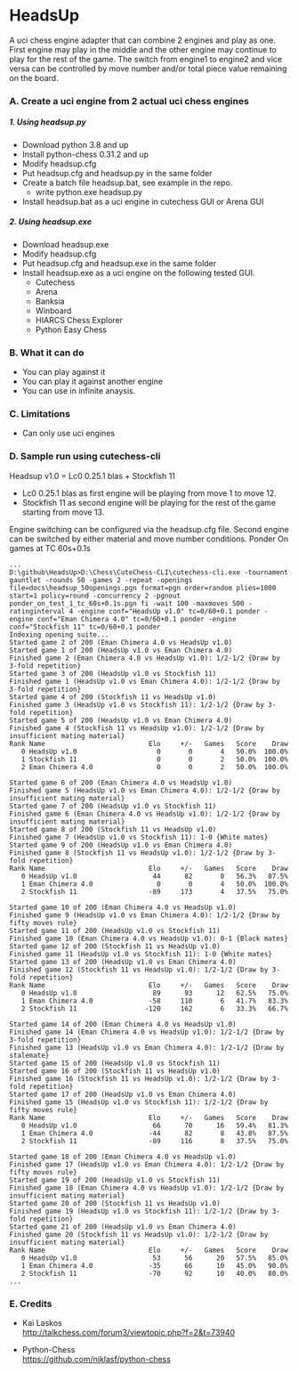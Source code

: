 # HeadsUp
A uci chess engine adapter that can combine 2 engines and play as one. First engine may play in the middle and the other engine may continue to play for the rest of the game. The switch from engine1 to engine2 and vice versa can be controlled by move number and/or total piece value remaining on the board.

### A. Create a uci engine from 2 actual uci chess engines

##### 1. Using headsup.py
* Download python 3.8 and up
* Install python-chess 0.31.2 and up
* Modify headsup.cfg
* Put headsup.cfg and headsup.py in the same folder
* Create a batch file headsup.bat, see example in the repo.
    * write python.exe headsup.py
* Install headsup.bat as a uci engine in cutechess GUI or Arena GUI

##### 2. Using headsup.exe
* Download headsup.exe
* Modify headsup.cfg
* Put headsup.cfg and headsup.exe in the same folder
* Install headsup.exe as a uci engine on the following tested GUI.  
    * Cutechess
    * Arena
    * Banksia
    * Winboard
    * HIARCS Chess Explorer
    * Python Easy Chess
    
### B. What it can do
* You can play against it
* You can play it against another engine
* You can use in infinite anaysis.

### C. Limitations
* Can only use uci engines

### D. Sample run using cutechess-cli
Headsup v1.0 = Lc0 0.25.1 blas + Stockfish 11
* Lc0 0.25.1 blas as first engine will be playing from move 1 to move 12.
* Stockfish 11 as second engine will be playing for the rest of the game starting from move 13.

Engine switching can be configured via the headsup.cfg file. Second engine can be switched by either material and move number conditions.
Ponder On games at TC 60s+0.1s

```
...
D:\github\HeadsUp>D:\Chess\CuteChess-CLI\cutechess-cli.exe -tournament gauntlet -rounds 50 -games 2 -repeat -openings file=docs\headsup_50openings.pgn format=pgn order=random plies=1000 start=1 policy=round -concurrency 2 -pgnout ponder_on_test_1_tc_60s+0.1s.pgn fi -wait 100 -maxmoves 500 -ratinginterval 4 -engine conf="HeadsUp v1.0" tc=0/60+0.1 ponder -engine conf="Eman Chimera 4.0" tc=0/60+0.1 ponder -engine conf="Stockfish 11" tc=0/60+0.1 ponder
Indexing opening suite...
Started game 2 of 200 (Eman Chimera 4.0 vs HeadsUp v1.0)
Started game 1 of 200 (HeadsUp v1.0 vs Eman Chimera 4.0)
Finished game 2 (Eman Chimera 4.0 vs HeadsUp v1.0): 1/2-1/2 {Draw by 3-fold repetition}
Started game 3 of 200 (HeadsUp v1.0 vs Stockfish 11)
Finished game 1 (HeadsUp v1.0 vs Eman Chimera 4.0): 1/2-1/2 {Draw by 3-fold repetition}
Started game 4 of 200 (Stockfish 11 vs HeadsUp v1.0)
Finished game 3 (HeadsUp v1.0 vs Stockfish 11): 1/2-1/2 {Draw by 3-fold repetition}
Started game 5 of 200 (HeadsUp v1.0 vs Eman Chimera 4.0)
Finished game 4 (Stockfish 11 vs HeadsUp v1.0): 1/2-1/2 {Draw by insufficient mating material}
Rank Name                          Elo     +/-   Games   Score    Draw
   0 HeadsUp v1.0                    0       0       4   50.0%  100.0%
   1 Stockfish 11                    0       0       2   50.0%  100.0%
   2 Eman Chimera 4.0                0       0       2   50.0%  100.0%

Started game 6 of 200 (Eman Chimera 4.0 vs HeadsUp v1.0)
Finished game 5 (HeadsUp v1.0 vs Eman Chimera 4.0): 1/2-1/2 {Draw by insufficient mating material}
Started game 7 of 200 (HeadsUp v1.0 vs Stockfish 11)
Finished game 6 (Eman Chimera 4.0 vs HeadsUp v1.0): 1/2-1/2 {Draw by insufficient mating material}
Started game 8 of 200 (Stockfish 11 vs HeadsUp v1.0)
Finished game 7 (HeadsUp v1.0 vs Stockfish 11): 1-0 {White mates}
Started game 9 of 200 (HeadsUp v1.0 vs Eman Chimera 4.0)
Finished game 8 (Stockfish 11 vs HeadsUp v1.0): 1/2-1/2 {Draw by 3-fold repetition}
Rank Name                          Elo     +/-   Games   Score    Draw
   0 HeadsUp v1.0                   44      82       8   56.3%   87.5%
   1 Eman Chimera 4.0                0       0       4   50.0%  100.0%
   2 Stockfish 11                  -89     173       4   37.5%   75.0%

Started game 10 of 200 (Eman Chimera 4.0 vs HeadsUp v1.0)
Finished game 9 (HeadsUp v1.0 vs Eman Chimera 4.0): 1/2-1/2 {Draw by fifty moves rule}
Started game 11 of 200 (HeadsUp v1.0 vs Stockfish 11)
Finished game 10 (Eman Chimera 4.0 vs HeadsUp v1.0): 0-1 {Black mates}
Started game 12 of 200 (Stockfish 11 vs HeadsUp v1.0)
Finished game 11 (HeadsUp v1.0 vs Stockfish 11): 1-0 {White mates}
Started game 13 of 200 (HeadsUp v1.0 vs Eman Chimera 4.0)
Finished game 12 (Stockfish 11 vs HeadsUp v1.0): 1/2-1/2 {Draw by 3-fold repetition}
Rank Name                          Elo     +/-   Games   Score    Draw
   0 HeadsUp v1.0                   89      93      12   62.5%   75.0%
   1 Eman Chimera 4.0              -58     110       6   41.7%   83.3%
   2 Stockfish 11                 -120     162       6   33.3%   66.7%

Started game 14 of 200 (Eman Chimera 4.0 vs HeadsUp v1.0)
Finished game 14 (Eman Chimera 4.0 vs HeadsUp v1.0): 1/2-1/2 {Draw by 3-fold repetition}
Finished game 13 (HeadsUp v1.0 vs Eman Chimera 4.0): 1/2-1/2 {Draw by stalemate}
Started game 15 of 200 (HeadsUp v1.0 vs Stockfish 11)
Started game 16 of 200 (Stockfish 11 vs HeadsUp v1.0)
Finished game 16 (Stockfish 11 vs HeadsUp v1.0): 1/2-1/2 {Draw by 3-fold repetition}
Started game 17 of 200 (HeadsUp v1.0 vs Eman Chimera 4.0)
Finished game 15 (HeadsUp v1.0 vs Stockfish 11): 1/2-1/2 {Draw by fifty moves rule}
Rank Name                          Elo     +/-   Games   Score    Draw
   0 HeadsUp v1.0                   66      70      16   59.4%   81.3%
   1 Eman Chimera 4.0              -44      82       8   43.8%   87.5%
   2 Stockfish 11                  -89     116       8   37.5%   75.0%

Started game 18 of 200 (Eman Chimera 4.0 vs HeadsUp v1.0)
Finished game 17 (HeadsUp v1.0 vs Eman Chimera 4.0): 1/2-1/2 {Draw by fifty moves rule}
Started game 19 of 200 (HeadsUp v1.0 vs Stockfish 11)
Finished game 18 (Eman Chimera 4.0 vs HeadsUp v1.0): 1/2-1/2 {Draw by insufficient mating material}
Started game 20 of 200 (Stockfish 11 vs HeadsUp v1.0)
Finished game 19 (HeadsUp v1.0 vs Stockfish 11): 1/2-1/2 {Draw by 3-fold repetition}
Started game 21 of 200 (HeadsUp v1.0 vs Eman Chimera 4.0)
Finished game 20 (Stockfish 11 vs HeadsUp v1.0): 1/2-1/2 {Draw by insufficient mating material}
Rank Name                          Elo     +/-   Games   Score    Draw
   0 HeadsUp v1.0                   53      56      20   57.5%   85.0%
   1 Eman Chimera 4.0              -35      66      10   45.0%   90.0%
   2 Stockfish 11                  -70      92      10   40.0%   80.0%
...
```

### E. Credits
* Kai Laskos  
http://talkchess.com/forum3/viewtopic.php?f=2&t=73940

* Python-Chess  
https://github.com/niklasf/python-chess
